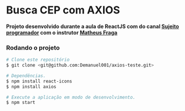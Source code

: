 # Busca CEP com AXIOS
**Projeto desenvolvido durante a aula de ReactJS com do canal [Sujeito programador](https://www.youtube.com/watch?v=oy4cbqE1_qc) com o instrutor [Matheus Fraga](https://github.com/devfraga)**

<!-- <h1 align="center">
    <img alt="gif da tela buscar cep" src="./src/img/busca-cep.gif">
</h1> -->

### Rodando o projeto
~~~bash
# Clone este repositório
$ git clone <git@github.com:Demanuel001/axios-teste.git>

# Dependências.
$ npm install react-icons
$ npm install axios

# Execute a aplicação em modo de desenvolvimento.
$ npm start

~~~